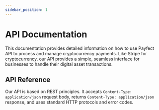 ```yaml
---
sidebar_position: 1
---
```


# API Documentation

This documentation provides detailed information on how to use Payfect API to process and manage cryptocurrency payments. Like Stripe for cryptocurrency, our API provides a simple, seamless interface for businesses to handle their digital asset transactions.

## API Reference

Our API is based on REST principles. It accepts `Content-Type: application/json` request body, returns `Content-Type: application/json` response, and uses standard HTTP protocols and error codes.
